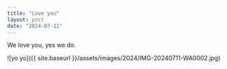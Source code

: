 ```yaml
---
title: "Love you"
layout: post
date: "2024-07-11"
---
```


We love you, yes we do.

![yo yo]({{ site.baseurl }}/assets/images/2024/IMG-20240711-WA0002.jpg)
